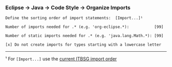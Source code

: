 ### Eclipse -> Java -> Code Style -> Organize Imports

    Define the sorting order of import statements:  [Import...]¹
    
    Number of imports needed for .* (e.g. 'org-eclipse.*):           [99]
    
    Number of static imports needed for .* (e.g. 'java.lang.Math.*): [99]
    
    [x] Do not create imports for types starting with a lowercase letter

- - -

¹ For `[Import...]` use the [current ITBSG import order](./itbsg_java_code-style_organize_imports.importorder)
